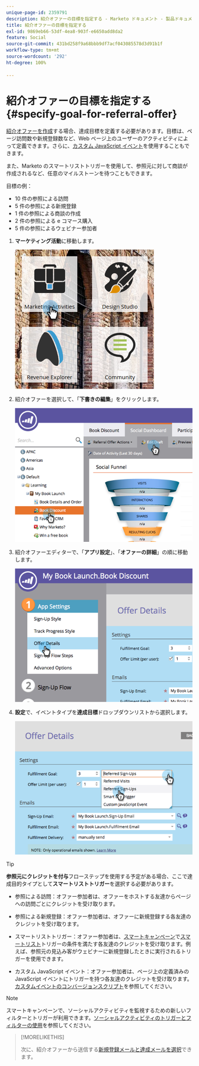```yaml
---
unique-page-id: 2359791
description: 紹介オファーの目標を指定する - Marketo ドキュメント - 製品ドキュメント
title: 紹介オファーの目標を指定する
exl-id: 9869eb66-53df-4ea8-903f-e6650add8da2
feature: Social
source-git-commit: 431bd258f9a68bbb9df7acf043085578d3d91b1f
workflow-type: tm+mt
source-wordcount: '292'
ht-degree: 100%

---
```


# 紹介オファーの目標を指定する {#specify-goal-for-referral-offer}

[紹介オファーを作成](/help/marketo/product-docs/demand-generation/social/referral-offers/create-a-referral-offer.md)する場合、達成目標を定義する必要があります。目標は、ページ訪問数や新規登録数など、Web ページ上のユーザーのアクティビティによって定義できます。さらに、[カスタム JavaScript イベント](/help/marketo/product-docs/demand-generation/social/social-functions/conversion-script-for-custom-events.md)を使用することもできます。

また、Marketo のスマートリストトリガーを使用して、参照元に対して商談が作成されるなど、任意のマイルストーンを待つこともできます。

目標の例：

* 10 件の参照による訪問
* 5 件の参照による新規登録
* 1 件の参照による商談の作成
* 2 件の参照による e コマース購入
* 5 件の参照によるウェビナー参加者

1. **マーケティング活動**&#x200B;に移動します。

   ![](assets/ma.png)

1. 紹介オファーを選択して、「**下書きの編集**」をクリックします。

   ![](assets/image2014-9-19-15-3a6-3a35.png)

1. 紹介オファーエディターで、「**アプリ設定**」、「**オファーの詳細**」の順に移動します。

   ![](assets/image2014-9-19-15-3a6-3a44.png)

1. **設定**&#x200B;で、イベントタイプを&#x200B;**達成目標**&#x200B;ドロップダウンリストから選択します。

   ![](assets/image2014-9-19-15-3a6-3a56.png)

>[!TIP]
>
>**参照元にクレジットを付与**&#x200B;フローステップを使用する予定がある場合、ここで達成目的タイプとして&#x200B;**スマートリストトリガー**&#x200B;を選択する必要があります。

* 参照による訪問：オファー参加者は、オファーをホストする友達からページへの訪問ごとにクレジットを受け取ります。
* 参照による新規登録：オファー参加者は、オファーに新規登録する各友達のクレジットを受け取ります。
* スマートリストトリガー：オファー参加者は、[スマートキャンペーン](/help/marketo/product-docs/core-marketo-concepts/smart-lists-and-static-lists/understanding-smart-lists.md)で[スマートリスト](/help/marketo/product-docs/core-marketo-concepts/smart-campaigns/understanding-smart-campaigns.md)トリガーの条件を満たす各友達のクレジットを受け取ります。例えば、参照元の見込み客がウェビナーに新規登録したときに実行されるトリガーを使用できます。

* カスタム JavaScript イベント：オファー参加者は、ページ上の定義済みの JavaScript イベントにトリガーを持つ各友達のクレジットを受け取ります。[カスタムイベントのコンバージョンスクリプト](/help/marketo/product-docs/demand-generation/social/social-functions/triggers-and-filters-for-social-activities.md)を参照してください。

>[!NOTE]
>
>スマートキャンペーンで、ソーシャルアクティビティを監視するための新しいフィルターとトリガーが利用できます。[ソーシャルアクティビティのトリガーとフィルターの使用](/help/marketo/product-docs/demand-generation/social/social-functions/triggers-and-filters-for-social-activities.md)を参照してください。

>[!MORELIKETHIS]
>
>次に、紹介オファーから送信する[新規登録メールと達成メールを選択](/help/marketo/product-docs/demand-generation/social/referral-offers/send-referral-offer-fulfillment-email.md)できます。
